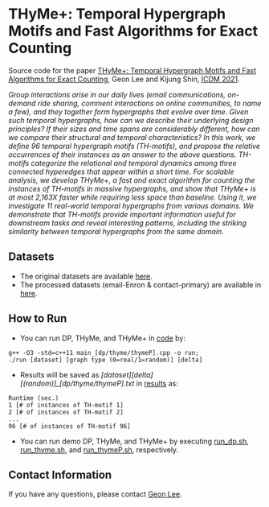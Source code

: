 # THyMe+: Temporal Hypergraph Motifs and Fast Algorithms for Exact Counting
Source code for the paper [THyMe+: Temporal Hypergraph Motifs and Fast Algorithms for Exact Counting](https://github.com/geonlee0325/THyMe), Geon Lee and Kijung Shin, [ICDM 2021](https://icdm2021.auckland.ac.nz/).

*Group interactions arise in our daily lives (email communications,  on-demand ride sharing, comment interactions on online communities, to name a few), and they together form hypergraphs that evolve over time. Given such temporal hypergraphs, how can we describe their underlying design principles? If their sizes and time spans are considerably different, how can we compare their structural and temporal characteristics?*
*In this work, we define 96 *temporal hypergraph motifs* (TH-motifs), and propose the relative occurrences of their instances as an answer to the above questions. TH-motifs categorize the relational and temporal dynamics among three connected hyperedges that appear within a short time. For scalable analysis, we develop THyMe+, a fast and exact algorithm for counting the instances of TH-motifs in massive hypergraphs, and show that THyMe+ is at most *2,163X* *faster* while requiring less space than baseline. Using it, we investigate 11 real-world temporal hypergraphs from various domains. We demonstrate that TH-motifs provide important information useful for downstream tasks and reveal interesting patterns, including the striking similarity between temporal hypergraphs from the same domain.*

## Datasets
* The original datasets are available [here](https://www.cs.cornell.edu/~arb/data/).
* The processed datasets (email-Enron & contact-primary) are available in [here](https://github.com/geonlee0325/THyMe/tree/main/data).

## How to Run
* You can run DP, THyMe, and THyMe+ in [code](https://github.com/geonlee0325/THyMe/tree/main/code) by:
```
g++ -O3 -std=c++11 main_[dp/thyme/thymeP].cpp -o run;
./run [dataset] [graph type (0=real/1=random)] [delta]
```
* Results will be saved as *[dataset]_[delta]_[(random)]_[dp/thyme/thymeP].txt* in [results](https://github.com/geonlee0325/THyMe/tree/main/results) as:
```
Runtime (sec.)
1 [# of instances of TH-motif 1]
2 [# of instances of TH-motif 2]
...
96 [# of instances of TH-motif 96]
```
* You can run demo DP, THyMe, and THyMe+ by executing [run_dp.sh](https://github.com/geonlee0325/THyMe/blob/main/code/run_dp.sh), [run_thyme.sh](https://github.com/geonlee0325/THyMe/blob/main/code/run_thyme.sh), and [run_thymeP.sh](https://github.com/geonlee0325/THyMe/blob/main/code/run_thymeP.sh), respectively.

## Contact Information
If you have any questions, please contact [Geon Lee](https://geonlee0325.github.io/).
